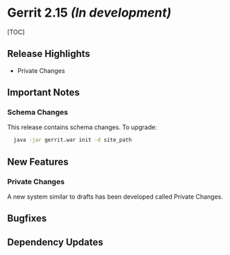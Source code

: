 # Gerrit 2.15 *(In development)*

[TOC]

## Release Highlights

* Private Changes

## Important Notes

### Schema Changes

This release contains schema changes. To upgrade:

``` sh
  java -jar gerrit.war init -d site_path
```

## New Features

### Private Changes

A new system similar to drafts has been developed called Private Changes.

## Bugfixes

## Dependency Updates
